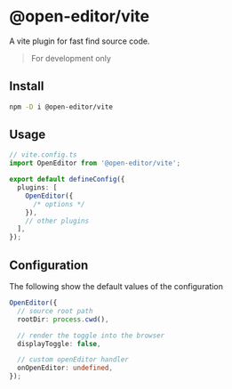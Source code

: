 # @open-editor/vite

A vite plugin for fast find source code.

> For development only

## Install

```bash
npm -D i @open-editor/vite
```

## Usage

```ts
// vite.config.ts
import OpenEditor from '@open-editor/vite';

export default defineConfig({
  plugins: [
    OpenEditor({
      /* options */
    }),
    // other plugins
  ],
});
```

## Configuration

The following show the default values of the configuration

```ts
OpenEditor({
  // source root path
  rootDir: process.cwd(),

  // render the toggle into the browser
  displayToggle: false,

  // custom openEditor handler
  onOpenEditor: undefined,
});
```
